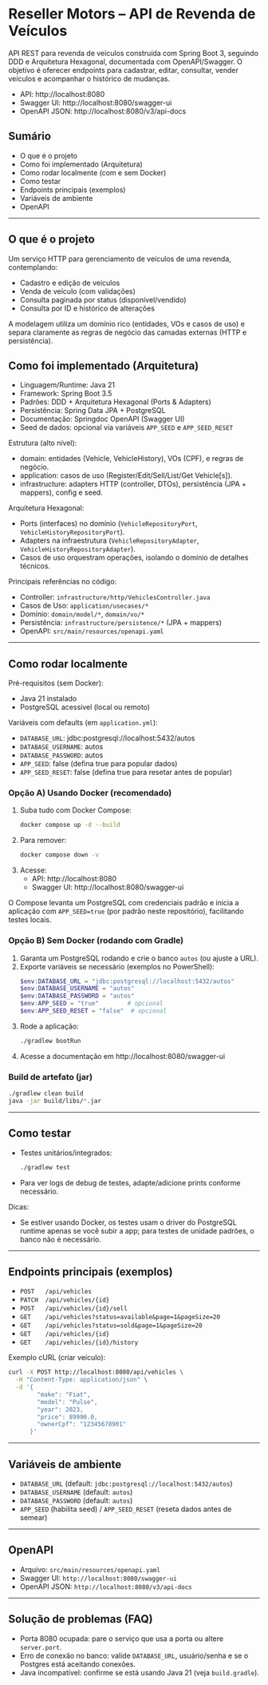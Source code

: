 # Reseller Motors – API de Revenda de Veículos

API REST para revenda de veículos construída com Spring Boot 3, seguindo DDD e Arquitetura Hexagonal, documentada com OpenAPI/Swagger. O objetivo é oferecer endpoints para cadastrar, editar, consultar, vender veículos e acompanhar o histórico de mudanças.

- API: http://localhost:8080
- Swagger UI: http://localhost:8080/swagger-ui
- OpenAPI JSON: http://localhost:8080/v3/api-docs

## Sumário
- O que é o projeto
- Como foi implementado (Arquitetura)
- Como rodar localmente (com e sem Docker)
- Como testar
- Endpoints principais (exemplos)
- Variáveis de ambiente
- OpenAPI

---

## O que é o projeto
Um serviço HTTP para gerenciamento de veículos de uma revenda, contemplando:
- Cadastro e edição de veículos
- Venda de veículo (com validações)
- Consulta paginada por status (disponível/vendido)
- Consulta por ID e histórico de alterações

A modelagem utiliza um domínio rico (entidades, VOs e casos de uso) e separa claramente as regras de negócio das camadas externas (HTTP e persistência).

## Como foi implementado (Arquitetura)
- Linguagem/Runtime: Java 21
- Framework: Spring Boot 3.5
- Padrões: DDD + Arquitetura Hexagonal (Ports & Adapters)
- Persistência: Spring Data JPA + PostgreSQL
- Documentação: Springdoc OpenAPI (Swagger UI)
- Seed de dados: opcional via variáveis `APP_SEED` e `APP_SEED_RESET`

Estrutura (alto nível):
- domain: entidades (Vehicle, VehicleHistory), VOs (CPF), e regras de negócio.
- application: casos de uso (Register/Edit/Sell/List/Get Vehicle[s]).
- infrastructure: adapters HTTP (controller, DTOs), persistência (JPA + mappers), config e seed.

Arquitetura Hexagonal:
- Ports (interfaces) no domínio (`VehicleRepositoryPort`, `VehicleHistoryRepositoryPort`).
- Adapters na infraestrutura (`VehicleRepositoryAdapter`, `VehicleHistoryRepositoryAdapter`).
- Casos de uso orquestram operações, isolando o domínio de detalhes técnicos.

Principais referências no código:
- Controller: `infrastructure/http/VehiclesController.java`
- Casos de Uso: `application/usecases/*`
- Domínio: `domain/model/*`, `domain/vo/*`
- Persistência: `infrastructure/persistence/*` (JPA + mappers)
- OpenAPI: `src/main/resources/openapi.yaml`

---

## Como rodar localmente

Pré-requisitos (sem Docker):
- Java 21 instalado
- PostgreSQL acessível (local ou remoto)

Variáveis com defaults (em `application.yml`):
- `DATABASE_URL`: jdbc:postgresql://localhost:5432/autos
- `DATABASE_USERNAME`: autos
- `DATABASE_PASSWORD`: autos
- `APP_SEED`: false (defina true para popular dados)
- `APP_SEED_RESET`: false (defina true para resetar antes de popular)

### Opção A) Usando Docker (recomendado)
1. Suba tudo com Docker Compose:
   ```bash
   docker compose up -d --build
   ```
2. Para remover:
   ```bash
   docker compose down -v
   ```
3. Acesse:
   - API: http://localhost:8080
   - Swagger UI: http://localhost:8080/swagger-ui

O Compose levanta um PostgreSQL com credenciais padrão e inicia a aplicação com `APP_SEED=true` (por padrão neste repositório), facilitando testes locais.

### Opção B) Sem Docker (rodando com Gradle)
1. Garanta um PostgreSQL rodando e crie o banco `autos` (ou ajuste a URL).
2. Exporte variáveis se necessário (exemplos no PowerShell):
   ```powershell
   $env:DATABASE_URL = "jdbc:postgresql://localhost:5432/autos"
   $env:DATABASE_USERNAME = "autos"
   $env:DATABASE_PASSWORD = "autos"
   $env:APP_SEED = "true"        # opcional
   $env:APP_SEED_RESET = "false"  # opcional
   ```
3. Rode a aplicação:
   ```bash
   ./gradlew bootRun
   ```
4. Acesse a documentação em http://localhost:8080/swagger-ui

### Build de artefato (jar)
```bash
./gradlew clean build
java -jar build/libs/*.jar
```

---

## Como testar
- Testes unitários/integrados:
  ```bash
  ./gradlew test
  ```
- Para ver logs de debug de testes, adapte/adicione prints conforme necessário.

Dicas:
- Se estiver usando Docker, os testes usam o driver do PostgreSQL runtime apenas se você subir a app; para testes de unidade padrões, o banco não é necessário.

---

## Endpoints principais (exemplos)
- `POST   /api/vehicles`
- `PATCH  /api/vehicles/{id}`
- `POST   /api/vehicles/{id}/sell`
- `GET    /api/vehicles?status=available&page=1&pageSize=20`
- `GET    /api/vehicles?status=sold&page=1&pageSize=20`
- `GET    /api/vehicles/{id}`
- `GET    /api/vehicles/{id}/history`

Exemplo cURL (criar veículo):
```bash
curl -X POST http://localhost:8080/api/vehicles \
  -H "Content-Type: application/json" \
  -d '{
        "make": "Fiat",
        "model": "Pulse",
        "year": 2023,
        "price": 89990.0,
        "ownerCpf": "12345678901"
      }'
```

---

## Variáveis de ambiente
- `DATABASE_URL` (default: `jdbc:postgresql://localhost:5432/autos`)
- `DATABASE_USERNAME` (default: `autos`)
- `DATABASE_PASSWORD` (default: `autos`)
- `APP_SEED` (habilita seed) / `APP_SEED_RESET` (reseta dados antes de semear)

---

## OpenAPI
- Arquivo: `src/main/resources/openapi.yaml`
- Swagger UI: `http://localhost:8080/swagger-ui`
- OpenAPI JSON: `http://localhost:8080/v3/api-docs`

---

## Solução de problemas (FAQ)
- Porta 8080 ocupada: pare o serviço que usa a porta ou altere `server.port`.
- Erro de conexão no banco: valide `DATABASE_URL`, usuário/senha e se o Postgres está aceitando conexões.
- Java incompatível: confirme se está usando Java 21 (veja `build.gradle`).